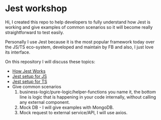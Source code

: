 # Jest workshop

Hi, I created this repo to help developers to fully understand how Jest is working and give examples of common scenarios so it will become really straightforward to test easily.

Personally I use Jest because it is the most popular framework today over the JS/TS eco-system, developed and maintain by FB and also, I just love its interface.

On this repository I will discuss these topics:

- [How Jest Works](HOW-JEST-WORKS.md)
- [Jest setup for JS](./javascript/jest.config.js)
- [Jest setup for TS](./typescript/jest.config.js)
- Give common scenarios
  1. business-logic/pure-logic/helper-functions you name it, the bottom line is logic that is happening in your code internally, without calling any external component.
  2. Mock DB - I will give examples with MongoDB.
  3. Mock request to external service/API, I will use axios.
